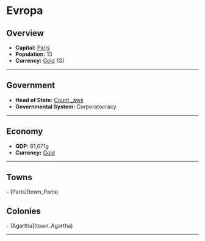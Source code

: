 <!--UNDEDITED FILE, remove this entire line if this file has been edited!-->
# <!--NAME-->Evropa<!--NAME-->

## Overview

- **Capital:** <!--CAPITAL_LINK-->[Paris](town_Paris)<!--CAPITAL_LINK-->
- **Population:** <!--POPULATION-->13<!--POPULATION-->
- **Currency:** <!--CURRENCY_LINK-->[Gold](currency_Gold)<!--CURRENCY_LINK--> (<!--CURRENCY_ABV-->G<!--CURRENCY_ABV-->)

---

## Government

- **Head of State:** <!--LEADER_TITLE_LINK-->[Count _aws](user__aws)<!--LEADER_TITLE_LINK-->
- **Governmental System:** <!--GOVERNMENT-->Corporatocracy<!--GOVERNMENT-->

---

## Economy

- **GDP:** <!--GDP-->61,071g<!--GDP-->
- **Currency:** <!--CURRENCY_LINK-->[Gold](currency_Gold)<!--CURRENCY_LINK-->

---

## Towns

<!--TOWNS-->- [Paris](town_Paris)<!--TOWNS-->

## Colonies

<!--COLONIES-->- [Agartha](town_Agartha)<!--COLONIES-->

---